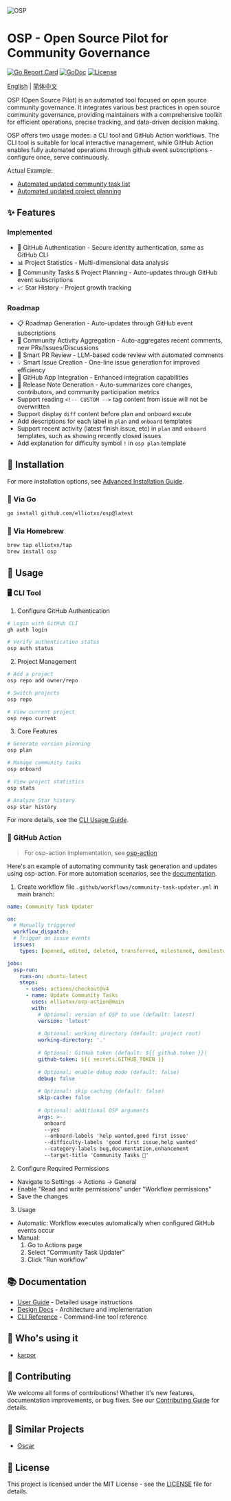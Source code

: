 ![OSP](https://socialify.git.ci/elliotxx/osp/image?font=Raleway&language=1&name=1&owner=1&pattern=Plus&theme=Light)

# OSP - Open Source Pilot for Community Governance

[![Go Report Card](https://goreportcard.com/badge/github.com/elliotxx/osp)](https://goreportcard.com/report/github.com/elliotxx/osp)
[![GoDoc](https://godoc.org/github.com/elliotxx/osp?status.svg)](https://godoc.org/github.com/elliotxx/osp)
[![License](https://img.shields.io/github/license/elliotxx/osp.svg)](https://github.com/elliotxx/osp/blob/main/LICENSE)

[English](README.md) | [简体中文](README_zh.md)

OSP (Open Source Pilot) is an automated tool focused on open source community governance. It integrates various best practices in open source community governance, providing maintainers with a comprehensive toolkit for efficient operations, precise tracking, and data-driven decision making.

OSP offers two usage modes: a CLI tool and GitHub Action workflows. The CLI tool is suitable for local interactive management, while GitHub Action enables fully automated operations through github event subscriptions - configure once, serve continuously.

Actual Example:
- [Automated updated community task list](https://github.com/KusionStack/karpor/issues/463)
- [Automated updated project planning](https://github.com/KusionStack/karpor/issues/723)

## ✨ Features

### Implemented
- 🔑 GitHub Authentication - Secure identity authentication, same as GitHub CLI
- 📊 Project Statistics - Multi-dimensional data analysis
- 📝 Community Tasks & Project Planning - Auto-updates through GitHub event subscriptions
- 📈 Star History - Project growth tracking

### Roadmap
- 📋 Roadmap Generation - Auto-updates through GitHub event subscriptions
- 📅 Community Activity Aggregation - Auto-aggregates recent comments, new PRs/Issues/Discussions
- 🤖 Smart PR Review - LLM-based code review with automated comments
- 💡 Smart Issue Creation - One-line issue generation for improved efficiency
- 🔌 GitHub App Integration - Enhanced integration capabilities
- 📝 Release Note Generation - Auto-summarizes core changes, contributors, and community participation metrics
- Support reading `<!-- CUSTOM -->` tag content from issue will not be overwritten
- Support display `diff` content before plan and onboard excute
- Add descriptions for each label in `plan` and `onboard` templates
- Support recent activity (latest finish issue, etc) in `plan` and `onboard` templates, such as showing recently closed issues
- Add explanation for difficulty symbol `!` in `osp plan` template

## 🚀 Installation

For more installation options, see [Advanced Installation Guide](docs/guide/advanced-installation.md).

### 🐙 Via Go

```bash
go install github.com/elliotxx/osp@latest
```

### 🍺 Via Homebrew

```bash
brew tap elliotxx/tap
brew install osp
```

## 🚀 Usage

### 🖥️ CLI Tool

1. Configure GitHub Authentication
```bash
# Login with GitHub CLI
gh auth login

# Verify authentication status
osp auth status
```

2. Project Management
```bash
# Add a project
osp repo add owner/repo

# Switch projects
osp repo

# View current project
osp repo current
```

3. Core Features
```bash
# Generate version planning
osp plan

# Manage community tasks
osp onboard

# View project statistics
osp stats

# Analyze Star history
osp star history
```

For more details, see the [CLI Usage Guide](docs/guide/cli.md).

### 🤖 GitHub Action

> For osp-action implementation, see [osp-action](https://github.com/elliotxx/osp-action)

Here's an example of automating community task generation and updates using osp-action. For more automation scenarios, see the [documentation](docs/guide/github-action.md).

1. Create workflow file `.github/workflows/community-task-updater.yml` in main branch:
```yaml
name: Community Task Updater

on:
  # Manually triggered
  workflow_dispatch:
  # Trigger on issue events
  issues:
    types: [opened, edited, deleted, transferred, milestoned, demilestoned, labeled, unlabeled, assigned, unassigned]

jobs:
  osp-run:
    runs-on: ubuntu-latest
    steps:
      - uses: actions/checkout@v4
      - name: Update Community Tasks
        uses: elliotxx/osp-action@main
        with:
          # Optional: version of OSP to use (default: latest)
          version: 'latest'
          
          # Optional: working directory (default: project root)
          working-directory: '.'
          
          # Optional: GitHub token (default: ${{ github.token }})
          github-token: ${{ secrets.GITHUB_TOKEN }}
          
          # Optional: enable debug mode (default: false)
          debug: false
          
          # Optional: skip caching (default: false)
          skip-cache: false
          
          # Optional: additional OSP arguments
          args: >-
            onboard
            --yes
            --onboard-labels 'help wanted,good first issue'
            --difficulty-labels 'good first issue,help wanted'
            --category-labels bug,documentation,enhancement
            --target-title 'Community Tasks 🎯'
```

2. Configure Required Permissions
- Navigate to Settings -> Actions -> General
- Enable "Read and write permissions" under "Workflow permissions"
- Save the changes

3. Usage
- Automatic: Workflow executes automatically when configured GitHub events occur
- Manual:
  1. Go to Actions page
  2. Select "Community Task Updater"
  3. Click "Run workflow"

## 📚 Documentation

- [User Guide](docs/guide/README.md) - Detailed usage instructions
- [Design Docs](docs/design/README.md) - Architecture and implementation
- [CLI Reference](docs/cli/osp.md) - Command-line tool reference

## 👥 Who's using it

- [karpor](https://github.com/KusionStack/karpor)

## 🤝 Contributing

We welcome all forms of contributions! Whether it's new features, documentation improvements, or bug fixes. See our [Contributing Guide](CONTRIBUTING.md) for details.

## 👀 Similar Projects

- [Oscar](https://github.com/golang/oscar)

## 📄 License

This project is licensed under the MIT License - see the [LICENSE](LICENSE) file for details.
